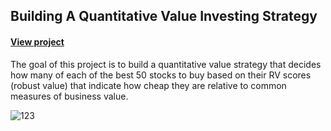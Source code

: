 ## Building A Quantitative Value Investing Strategy

#### [View project](https://github.com/cengizozel/Algorithmic-Trading-In-Python/blob/main/Projects/3%20-%20Building%20A%20Quantitative%20Value%20Investing%20Strategy/003_quantitative_value_strategy.ipynb)

The goal of this project is to build a quantitative value strategy that decides how many of each of the best 50 stocks to buy based on their RV scores (robust value) that indicate how cheap they are relative to common measures of business value.

![123](https://user-images.githubusercontent.com/60388555/105230806-e77b2880-5b33-11eb-9b37-d1190f8623d5.PNG)
